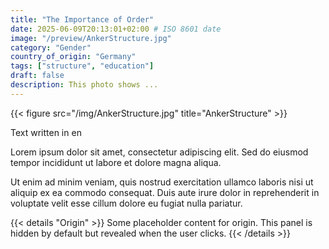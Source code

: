 ```yaml
---
title: "The Importance of Order"
date: 2025-06-09T20:13:01+02:00 # ISO 8601 date
image: "/preview/AnkerStructure.jpg"
category: "Gender"
country_of_origin: "Germany"
tags: ["structure", "education"]
draft: false
description: This photo shows ...
---
```


{{< figure src="/img/AnkerStructure.jpg" title="AnkerStructure" >}}

Text written in en

Lorem ipsum dolor sit amet, consectetur adipiscing elit. Sed do eiusmod tempor incididunt ut labore et dolore magna aliqua.

Ut enim ad minim veniam, quis nostrud exercitation ullamco laboris nisi ut aliquip ex ea commodo consequat. Duis aute irure dolor in reprehenderit in voluptate velit esse cillum dolore eu fugiat nulla pariatur.


{{< details "Origin" >}}
Some placeholder content for origin. This panel is hidden by default but revealed when the user clicks.
{{< /details >}}

